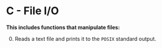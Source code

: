 # C - File I/O
**This includes functions that manipulate files:**

0. Reads a text file and prints it to the `POSIX` standard output.
